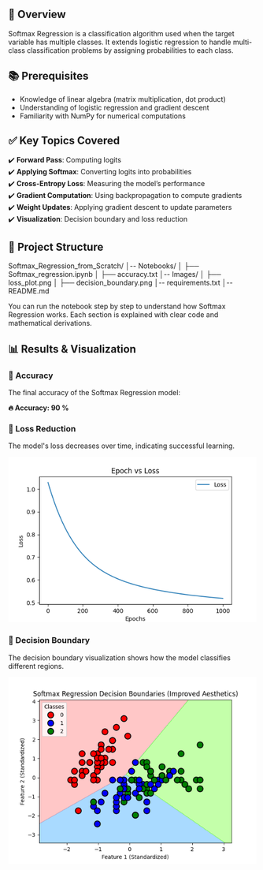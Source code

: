 ## 📌 Overview  
Softmax Regression is a classification algorithm used when the target variable has multiple classes. It extends logistic regression to handle multi-class classification problems by assigning probabilities to each class.  


## 📚 Prerequisites  
- Knowledge of linear algebra (matrix multiplication, dot product)  
- Understanding of logistic regression and gradient descent  
- Familiarity with NumPy for numerical computations  

## ✅ Key Topics Covered  
✔️ **Forward Pass**: Computing logits  
✔️ **Applying Softmax**: Converting logits into probabilities  
✔️ **Cross-Entropy Loss**: Measuring the model’s performance  
✔️ **Gradient Computation**: Using backpropagation to compute gradients  
✔️ **Weight Updates**: Applying gradient descent to update parameters  
✔️ **Visualization**: Decision boundary and loss reduction 



## 📂 Project Structure

Softmax_Regression_from_Scratch/
│-- Notebooks/
│ ├── Softmax_regression.ipynb
│ ├── accuracy.txt
│-- Images/
│ ├── loss_plot.png
│ ├── decision_boundary.png
│-- requirements.txt
│-- README.md



You can run the notebook step by step to understand how Softmax Regression works. Each section is explained with clear code and mathematical derivations.



## 📊 Results & Visualization

### 🔹 Accuracy
The final accuracy of the Softmax Regression model:

**🔥 Accuracy: 90 %**

### 🔹 Loss Reduction
The model's loss decreases over time, indicating successful learning.

![Loss Plot](Images/loss_plot.png)

### 🔹 Decision Boundary
The decision boundary visualization shows how the model classifies different regions.

![Decision Boundary](Images/decision_boundary.png)